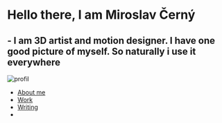 # Hello there, I am Miroslav Černý
## - I am 3D artist and motion designer. I have one good picture of myself. So naturally i use it everywhere
![profil](https://github.com/MirekCernyIV/english-for-designers1/assets/149397901/ef27686d-1dcd-4873-804b-9c1e3cfcea10)
- [About me](Aboutme.md)
- [Work](work1.md)
- [Writing](Draft.md)
- 
